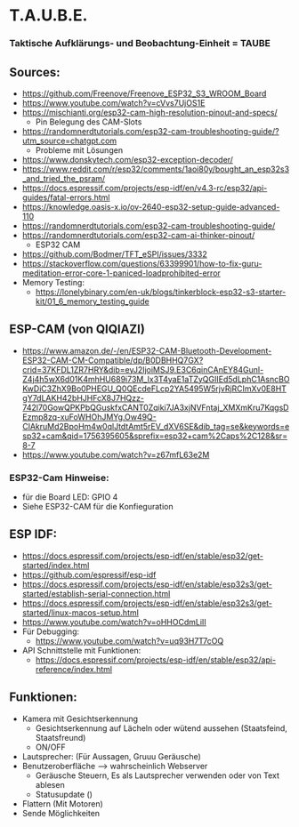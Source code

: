 # T.A.U.B.E.
### Taktische Aufklärungs- und Beobachtung-Einheit = TAUBE



## Sources:
- https://github.com/Freenove/Freenove_ESP32_S3_WROOM_Board
- https://www.youtube.com/watch?v=cVvs7UjOS1E
- https://mischianti.org/esp32-cam-high-resolution-pinout-and-specs/
  - Pin Belegung des CAM-Slots
- https://randomnerdtutorials.com/esp32-cam-troubleshooting-guide/?utm_source=chatgpt.com
  - Probleme mit Lösungen
- https://www.donskytech.com/esp32-exception-decoder/
- https://www.reddit.com/r/esp32/comments/1aoi80y/bought_an_esp32s3_and_tried_the_psram/
- https://docs.espressif.com/projects/esp-idf/en/v4.3-rc/esp32/api-guides/fatal-errors.html
- https://knowledge.oasis-x.io/ov-2640-esp32-setup-guide-advanced-110
- https://randomnerdtutorials.com/esp32-cam-troubleshooting-guide/
- https://randomnerdtutorials.com/esp32-cam-ai-thinker-pinout/  
  - ESP32 CAM
- https://github.com/Bodmer/TFT_eSPI/issues/3332
- https://stackoverflow.com/questions/63399901/how-to-fix-guru-meditation-error-core-1-paniced-loadprohibited-error
- Memory Testing:
  - https://lonelybinary.com/en-uk/blogs/tinkerblock-esp32-s3-starter-kit/01_6_memory_testing_guide
 
## ESP-CAM (von QIQIAZI)
- https://www.amazon.de/-/en/ESP32-CAM-Bluetooth-Development-ESP32-CAM-CM-Compatible/dp/B0DBHHQ7GX?crid=37KFDL1ZR7HRY&dib=eyJ2IjoiMSJ9.E3C6qinCAnEY84Gunl-Z4j4h5wX6d01K4mhHU689i73M_Ix3T4yaE1aTZyQGIIEd5dLphC1AsncBOKwDiC3ZhX9Bo0PHEGU_Q0QEcdeFLcp2YA5495W5rjvRjRCImXv0E8HTgY7dLAKH42bHJHFcX8J7HQzz-742l70GowQPKPbQGuskfxCANT0Zqiki7JA3xjNVFntaj_XMXmKru7KqgsDEzmp8zq-xuFoWHOhJMYg.Ow49Q-ClAkruMd2BpoHm4w0qlJtdtAmt5rEV_dXV6SE&dib_tag=se&keywords=esp32+cam&qid=1756395605&sprefix=esp32+cam%2Caps%2C128&sr=8-7
- https://www.youtube.com/watch?v=z67mfL63e2M

### ESP32-Cam Hinweise:
- für die Board LED: GPIO 4
- Siehe ESP32-CAM für die Konfieguration

## ESP IDF:
- https://docs.espressif.com/projects/esp-idf/en/stable/esp32/get-started/index.html
- https://github.com/espressif/esp-idf
- https://docs.espressif.com/projects/esp-idf/en/stable/esp32s3/get-started/establish-serial-connection.html
- https://docs.espressif.com/projects/esp-idf/en/stable/esp32s3/get-started/linux-macos-setup.html
- https://www.youtube.com/watch?v=oHHOCdmLiII
- Für Debugging:
  - https://www.youtube.com/watch?v=uq93H7T7cOQ
- API Schnittstelle mit Funktionen:
  - https://docs.espressif.com/projects/esp-idf/en/stable/esp32/api-reference/index.html

## Funktionen:
- Kamera mit Gesichtserkennung
  - Gesichtserkennung auf Lächeln oder wütend aussehen (Staatsfeind, Staatsfreund)
  - ON/OFF
- Lautsprecher: (Für Aussagen, Gruuu Geräusche)
- Benutzeroberfläche --> wahrscheinlich Webserver
  - Geräusche Steuern, Es als Lautsprecher verwenden oder von Text ablesen
  - Statusupdate ()
- Flattern (Mit Motoren)
- Sende Möglichkeiten

